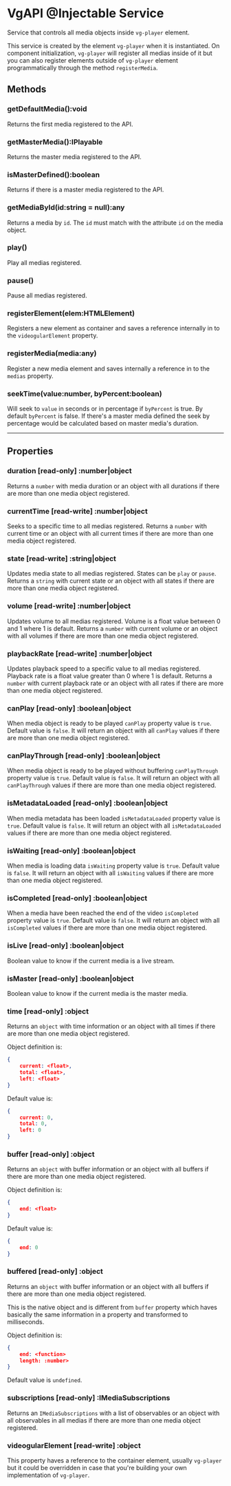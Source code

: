 # VgAPI @Injectable Service

Service that controls all media objects inside `vg-player` element.

This service is created by the element `vg-player` when it is instantiated. On component initialization, `vg-player` will register all medias inside of it but you can also register elements outside of `vg-player` element programmatically through the method `registerMedia`.

## Methods

### getDefaultMedia():void

Returns the first media registered to the API.

### getMasterMedia():IPlayable

Returns the master media registered to the API.

### isMasterDefined():boolean

Returns if there is a master media registered to the API.

### getMediaById(id:string = null):any

Returns a media by `id`. The `id` must match with the attribute `id` on the media object.

### play()

Play all medias registered.

### pause()

Pause all medias registered.

### registerElement(elem:HTMLElement)

Registers a new element as container and saves a reference internally in to the `videogularElement` property.

### registerMedia(media:any)

Register a new media element and saves internally a reference in to the `medias` property.

### seekTime(value:number, byPercent:boolean)

Will seek to `value` in seconds or in percentage if `byPercent` is true. By default `byPercent` is false. If there's a master media defined the seek by percentage would be calculated based on master media's duration.

<hr>

## Properties

### duration [read-only] :number|object

Returns a `number` with media duration or an object with all durations if there are more than one media object registered.

### currentTime [read-write] :number|object

Seeks to a specific time to all medias registered.
Returns a `number` with current time or an object with all current times if there are more than one media object registered.

### state [read-write] :string|object

Updates media state to all medias registered. States can be `play` or `pause`.
Returns a `string` with current state or an object with all states if there are more than one media object registered.

### volume [read-write] :number|object

Updates volume to all medias registered. Volume is a float value between 0 and 1 where 1 is default.
Returns a `number` with current volume or an object with all volumes if there are more than one media object registered.

### playbackRate [read-write] :number|object

Updates playback speed to a specific value to all medias registered. Playback rate is a float value greater than 0 where 1 is default.
Returns a `number` with current playback rate or an object with all rates if there are more than one media object registered.

### canPlay [read-only] :boolean|object

When media object is ready to be played `canPlay` property value is `true`. Default value is `false`. It will return an object with all `canPlay` values if there are more than one media object registered.

### canPlayThrough [read-only] :boolean|object

When media object is ready to be played without buffering `canPlayThrough` property value is `true`. Default value is `false`. It will return an object with all `canPlayThrough` values if there are more than one media object registered.

### isMetadataLoaded [read-only] :boolean|object

When media metadata has been loaded `isMetadataLoaded` property value is `true`. Default value is `false`. It will return an object with all `isMetadataLoaded` values if there are more than one media object registered.

### isWaiting [read-only] :boolean|object

When media is loading data `isWaiting` property value is `true`. Default value is `false`. It will return an object with all `isWaiting` values if there are more than one media object registered.

### isCompleted [read-only] :boolean|object

When a media have been reached the end of the video `isCompleted` property value is `true`. Default value is `false`. It will return an object with all `isCompleted` values if there are more than one media object registered.

### isLive [read-only] :boolean|object

Boolean value to know if the current media is a live stream.

### isMaster [read-only] :boolean|object

Boolean value to know if the current media is the master media.

### time [read-only] :object

Returns an `object` with time information or an object with all times if there are more than one media object registered.

Object definition is:

```json
{
    current: <float>,
    total: <float>,
    left: <float>
}
```

Default value is:

```json
{
    current: 0,
    total: 0,
    left: 0
}
```

### buffer [read-only] :object

Returns an `object` with buffer information or an object with all buffers if there are more than one media object registered.

Object definition is:

```json
{
    end: <float>
}
```

Default value is:

```json
{
    end: 0
}
```

### buffered [read-only] :object

Returns an `object` with buffer information or an object with all buffers if there are more than one media object registered.

This is the native object and is different from `buffer` property which haves basically the same information in a property and transformed to milliseconds.

Object definition is:

```json
{
    end: <function>
    length: :number>
}
```

Default value is `undefined`.

### subscriptions [read-only] :IMediaSubscriptions

Returns an `IMediaSubscriptions` with a list of observables or an object with all observables in all medias if there are more than one media object registered.

### videogularElement [read-write] :object

This property haves a reference to the container element, usually `vg-player` but it could be overridden in case that you're building your own implementation of `vg-player`.

